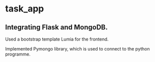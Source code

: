 # task_app
## Integrating Flask and MongoDB.

Used a bootstrap template Lumia for the frontend.

Implemented Pymongo library, which is used to connect to the python programme.

